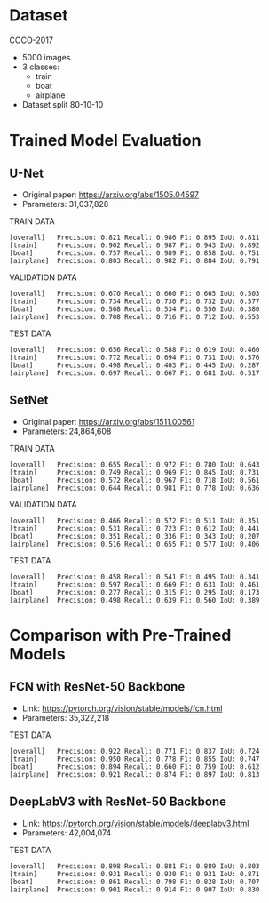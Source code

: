 # Dataset
COCO-2017
* 5000 images.
* 3 classes:
  * train
  * boat
  * airplane
* Dataset split 80-10-10
# Trained Model Evaluation
## U-Net
* Original paper: https://arxiv.org/abs/1505.04597
* Parameters: 31,037,828

TRAIN DATA
```
[overall]   Precision: 0.821 Recall: 0.986 F1: 0.895 IoU: 0.811
[train]     Precision: 0.902 Recall: 0.987 F1: 0.943 IoU: 0.892
[boat]      Precision: 0.757 Recall: 0.989 F1: 0.858 IoU: 0.751
[airplane]  Precision: 0.803 Recall: 0.982 F1: 0.884 IoU: 0.791
```
VALIDATION DATA
```
[overall]   Precision: 0.670 Recall: 0.660 F1: 0.665 IoU: 0.503
[train]     Precision: 0.734 Recall: 0.730 F1: 0.732 IoU: 0.577
[boat]      Precision: 0.568 Recall: 0.534 F1: 0.550 IoU: 0.380
[airplane]  Precision: 0.708 Recall: 0.716 F1: 0.712 IoU: 0.553
```
TEST DATA
```
[overall]   Precision: 0.656 Recall: 0.588 F1: 0.619 IoU: 0.460
[train]     Precision: 0.772 Recall: 0.694 F1: 0.731 IoU: 0.576
[boat]      Precision: 0.498 Recall: 0.403 F1: 0.445 IoU: 0.287
[airplane]  Precision: 0.697 Recall: 0.667 F1: 0.681 IoU: 0.517
```
## SetNet
* Original paper: https://arxiv.org/abs/1511.00561
* Parameters: 24,864,608

TRAIN DATA
```
[overall]   Precision: 0.655 Recall: 0.972 F1: 0.780 IoU: 0.643 
[train]     Precision: 0.749 Recall: 0.969 F1: 0.845 IoU: 0.731 
[boat]      Precision: 0.572 Recall: 0.967 F1: 0.718 IoU: 0.561 
[airplane]  Precision: 0.644 Recall: 0.981 F1: 0.778 IoU: 0.636
```
VALIDATION DATA
```
[overall]   Precision: 0.466 Recall: 0.572 F1: 0.511 IoU: 0.351 
[train]     Precision: 0.531 Recall: 0.723 F1: 0.612 IoU: 0.441 
[boat]      Precision: 0.351 Recall: 0.336 F1: 0.343 IoU: 0.207 
[airplane]  Precision: 0.516 Recall: 0.655 F1: 0.577 IoU: 0.406
```
TEST DATA
```
[overall]   Precision: 0.458 Recall: 0.541 F1: 0.495 IoU: 0.341 
[train]     Precision: 0.597 Recall: 0.669 F1: 0.631 IoU: 0.461 
[boat]      Precision: 0.277 Recall: 0.315 F1: 0.295 IoU: 0.173 
[airplane]  Precision: 0.498 Recall: 0.639 F1: 0.560 IoU: 0.389
```
# Comparison with Pre-Trained Models
## FCN with ResNet-50 Backbone
* Link: https://pytorch.org/vision/stable/models/fcn.html
* Parameters: 35,322,218

TEST DATA
```
[overall]   Precision: 0.922 Recall: 0.771 F1: 0.837 IoU: 0.724
[train]     Precision: 0.950 Recall: 0.778 F1: 0.855 IoU: 0.747
[boat]      Precision: 0.894 Recall: 0.660 F1: 0.759 IoU: 0.612
[airplane]  Precision: 0.921 Recall: 0.874 F1: 0.897 IoU: 0.813
```
## DeepLabV3 with ResNet-50 Backbone
* Link: https://pytorch.org/vision/stable/models/deeplabv3.html
* Parameters: 42,004,074

TEST DATA
```
[overall]   Precision: 0.898 Recall: 0.881 F1: 0.889 IoU: 0.803
[train]     Precision: 0.931 Recall: 0.930 F1: 0.931 IoU: 0.871
[boat]      Precision: 0.861 Recall: 0.798 F1: 0.828 IoU: 0.707
[airplane]  Precision: 0.901 Recall: 0.914 F1: 0.907 IoU: 0.830
```